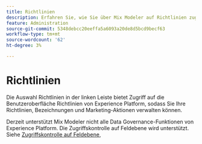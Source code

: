 ```yaml
---
title: Richtlinien
description: Erfahren Sie, wie Sie über Mix Modeler auf Richtlinien zugreifen können.
feature: Administration
source-git-commit: 5348debcc20eeffa5a6093a20de8d5bcd9becf63
workflow-type: tm+mt
source-wordcount: '62'
ht-degree: 3%

---
```



# Richtlinien

Die Auswahl Richtlinien in der linken Leiste bietet Zugriff auf die Benutzeroberfläche Richtlinien von Experience Platform, sodass Sie Ihre Richtlinien, Bezeichnungen und Marketing-Aktionen verwalten können.

Derzeit unterstützt Mix Modeler nicht alle Data Governance-Funktionen von Experience Platform. Die Zugriffskontrolle auf Feldebene wird unterstützt. Siehe [Zugriffskontrolle auf Feldebene](../harmonize-data/dataset-rules.md#field-level-access-control),
